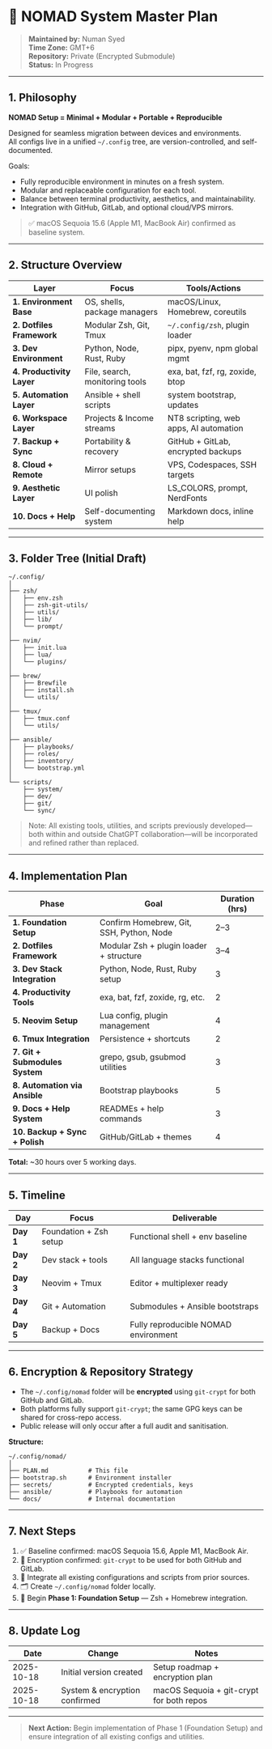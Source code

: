 # 🧭 NOMAD System Master Plan

> **Maintained by:** Numan Syed\
> **Time Zone:** GMT+6\
> **Repository:** Private (Encrypted Submodule)\
> **Status:** In Progress

---

## 1. Philosophy

**NOMAD Setup = Minimal + Modular + Portable + Reproducible**

Designed for seamless migration between devices and environments.\
All configs live in a unified `~/.config` tree, are version-controlled, and self-documented.

Goals:

- Fully reproducible environment in minutes on a fresh system.
- Modular and replaceable configuration for each tool.
- Balance between terminal productivity, aesthetics, and maintainability.
- Integration with GitHub, GitLab, and optional cloud/VPS mirrors.

> ✅ macOS Sequoia 15.6 (Apple M1, MacBook Air) confirmed as baseline system.

---

## 2. Structure Overview

| Layer                     | Focus                          | Tools/Actions                          |
| ------------------------- | ------------------------------ | -------------------------------------- |
| **1. Environment Base**   | OS, shells, package managers   | macOS/Linux, Homebrew, coreutils       |
| **2. Dotfiles Framework** | Modular Zsh, Git, Tmux         | `~/.config/zsh`, plugin loader         |
| **3. Dev Environment**    | Python, Node, Rust, Ruby       | pipx, pyenv, npm global mgmt           |
| **4. Productivity Layer** | File, search, monitoring tools | exa, bat, fzf, rg, zoxide, btop        |
| **5. Automation Layer**   | Ansible + shell scripts        | system bootstrap, updates              |
| **6. Workspace Layer**    | Projects & Income streams      | NT8 scripting, web apps, AI automation |
| **7. Backup + Sync**      | Portability & recovery         | GitHub + GitLab, encrypted backups     |
| **8. Cloud + Remote**     | Mirror setups                  | VPS, Codespaces, SSH targets           |
| **9. Aesthetic Layer**    | UI polish                      | LS\_COLORS, prompt, NerdFonts          |
| **10. Docs + Help**       | Self-documenting system        | Markdown docs, inline help             |

---

## 3. Folder Tree (Initial Draft)

```
~/.config/
│
├── zsh/
│   ├── env.zsh
│   ├── zsh-git-utils/
│   ├── utils/
│   ├── lib/
│   └── prompt/
│
├── nvim/
│   ├── init.lua
│   ├── lua/
│   └── plugins/
│
├── brew/
│   ├── Brewfile
│   ├── install.sh
│   └── utils/
│
├── tmux/
│   ├── tmux.conf
│   └── utils/
│
├── ansible/
│   ├── playbooks/
│   ├── roles/
│   ├── inventory/
│   └── bootstrap.yml
│
└── scripts/
    ├── system/
    ├── dev/
    ├── git/
    └── sync/
```

> Note: All existing tools, utilities, and scripts previously developed—both within and outside ChatGPT collaboration—will be incorporated and refined rather than replaced.

---

## 4. Implementation Plan

| Phase                          | Goal                                     | Duration (hrs) |
| ------------------------------ | ---------------------------------------- | -------------- |
| **1. Foundation Setup**        | Confirm Homebrew, Git, SSH, Python, Node | 2–3            |
| **2. Dotfiles Framework**      | Modular Zsh + plugin loader + structure  | 3–4            |
| **3. Dev Stack Integration**   | Python, Node, Rust, Ruby setup           | 3              |
| **4. Productivity Tools**      | exa, bat, fzf, zoxide, rg, etc.          | 2              |
| **5. Neovim Setup**            | Lua config, plugin management            | 4              |
| **6. Tmux Integration**        | Persistence + shortcuts                  | 2              |
| **7. Git + Submodules System** | grepo, gsub, gsubmod utilities           | 3              |
| **8. Automation via Ansible**  | Bootstrap playbooks                      | 5              |
| **9. Docs + Help System**      | READMEs + help commands                  | 3              |
| **10. Backup + Sync + Polish** | GitHub/GitLab + themes                   | 4              |

**Total:** \~30 hours over 5 working days.

---

## 5. Timeline

| Day       | Focus                  | Deliverable                          |
| --------- | ---------------------- | ------------------------------------ |
| **Day 1** | Foundation + Zsh setup | Functional shell + env baseline      |
| **Day 2** | Dev stack + tools      | All language stacks functional       |
| **Day 3** | Neovim + Tmux          | Editor + multiplexer ready           |
| **Day 4** | Git + Automation       | Submodules + Ansible bootstraps      |
| **Day 5** | Backup + Docs          | Fully reproducible NOMAD environment |

---

## 6. Encryption & Repository Strategy

- The `~/.config/nomad` folder will be **encrypted** using `git-crypt` for both GitHub and GitLab.
- Both platforms fully support `git-crypt`; the same GPG keys can be shared for cross-repo access.
- Public release will only occur after a full audit and sanitisation.

**Structure:**

```
~/.config/nomad/
│
├── PLAN.md           # This file
├── bootstrap.sh      # Environment installer
├── secrets/          # Encrypted credentials, keys
├── ansible/          # Playbooks for automation
└── docs/             # Internal documentation
```

---

## 7. Next Steps

1. ✅ Baseline confirmed: macOS Sequoia 15.6, Apple M1, MacBook Air.
2. 🔐 Encryption confirmed: `git-crypt` to be used for both GitHub and GitLab.
3. 🧩 Integrate all existing configurations and scripts from prior sources.
4. 🗂 Create `~/.config/nomad` folder locally.
5. 🚀 Begin **Phase 1: Foundation Setup** — Zsh + Homebrew integration.

---

## 8. Update Log

| Date       | Change                        | Notes                                    |
| ---------- | ----------------------------- | ---------------------------------------- |
| 2025-10-18 | Initial version created       | Setup roadmap + encryption plan          |
| 2025-10-18 | System & encryption confirmed | macOS Sequoia + git-crypt for both repos |

---

> **Next Action:** Begin implementation of Phase 1 (Foundation Setup) and ensure integration of all existing configs and utilities.

